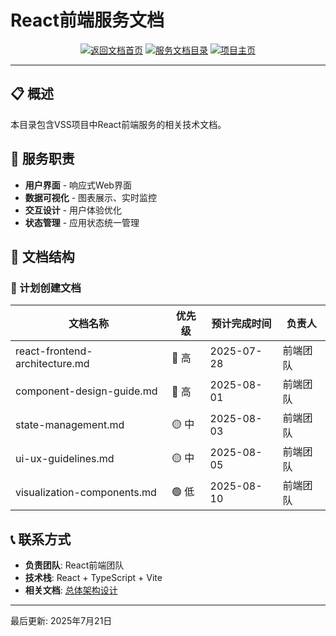 # React前端服务文档

<div align="center">

[![返回文档首页](https://img.shields.io/badge/📚_返回文档首页-blue?style=for-the-badge&logo=bookmark&logoColor=white)](../../README.md)
[![服务文档目录](https://img.shields.io/badge/📦_服务文档目录-green?style=for-the-badge&logo=cube&logoColor=white)](../README.md)
[![项目主页](https://img.shields.io/badge/🏠_项目主页-orange?style=for-the-badge&logo=home&logoColor=white)](../../../README.md)

</div>

---

## 📋 概述

本目录包含VSS项目中React前端服务的相关技术文档。

## 🎯 服务职责

- **用户界面** - 响应式Web界面
- **数据可视化** - 图表展示、实时监控
- **交互设计** - 用户体验优化
- **状态管理** - 应用状态统一管理

## 📂 文档结构

### 🚧 计划创建文档

| 文档名称 | 优先级 | 预计完成时间 | 负责人 |
|----------|--------|--------------|--------|
| react-frontend-architecture.md | 🔴 高 | 2025-07-28 | 前端团队 |
| component-design-guide.md | 🔴 高 | 2025-08-01 | 前端团队 |
| state-management.md | 🟡 中 | 2025-08-03 | 前端团队 |
| ui-ux-guidelines.md | 🟡 中 | 2025-08-05 | 前端团队 |
| visualization-components.md | 🟢 低 | 2025-08-10 | 前端团队 |

## 📞 联系方式

- **负责团队**: React前端团队
- **技术栈**: React + TypeScript + Vite
- **相关文档**: [总体架构设计](../01-architecture/architecture-overview.md)

---

最后更新: 2025年7月21日
